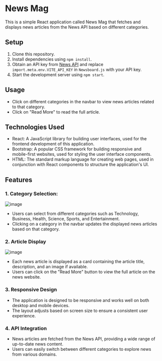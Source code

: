 # News Mag

This is a simple React application called News Mag that fetches and displays news articles from the News API based on different categories.




## Setup

1. Clone this repository.
2. Install dependencies using `npm install`.
3. Obtain an API key from [News API](https://newsapi.org/) and replace `import.meta.env.VITE_API_KEY` in `Newsboard.js` with your API key.
4. Start the development server using `npm start`.

## Usage

- Click on different categories in the navbar to view news articles related to that category.
- Click on "Read More" to read the full article.

## Technologies Used

- React: A JavaScript library for building user interfaces, used for the frontend development of this application.
- Bootstrap: A popular CSS framework for building responsive and mobile-first websites, used for styling the user interface components.
- HTML: The standard markup language for creating web pages, used in conjunction with React components to structure the application's UI.

## Features

### 1. Category Selection:
![image](https://github.com/Sumithra49/NEWS-APP/assets/141726527/d89b7c50-e9c6-4ed0-bfd6-2657130717f9)


- Users can select from different categories such as Technology, Business, Health, Science, Sports, and Entertainment.
- Clicking on a category in the navbar updates the displayed news articles based on that category.

### 2. Article Display
![image](https://github.com/Sumithra49/NEWS-APP/assets/141726527/ed26d8bc-3b58-4833-bc4c-6706ecd8f027)
- Each news article is displayed as a card containing the article title, description, and an image if available.
- Users can click on the "Read More" button to view the full article on the news website.

### 3. Responsive Design

- The application is designed to be responsive and works well on both desktop and mobile devices.
- The layout adjusts based on screen size to ensure a consistent user experience.

### 4. API Integration

- News articles are fetched from the News API, providing a wide range of up-to-date news content.
- Users can easily switch between different categories to explore news from various domains.

